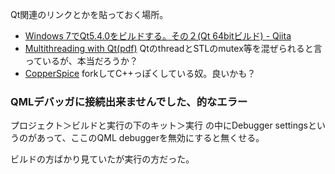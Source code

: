 Qt関連のリンクとかを貼っておく場所。

- [Windows 7でQt5.4.0をビルドする。その２(Qt 64bitビルド) - Qiita](https://qiita.com/Chironian/items/acb465f388aa75f5d6a5)
- [Multithreading with Qt(pdf)](https://www.kdab.com/wp-content/uploads/stories/multithreading-with-qt-1.pdf) QtのthreadとSTLのmutex等を混ぜられると言っているが、本当だろうか？
- [CopperSpice](https://www.copperspice.com/) forkしてC++っぽくしている奴。良いかも？

### QMLデバッガに接続出来ませんでした、的なエラー

プロジェクト＞ビルドと実行の下のキット＞実行 の中にDebugger settingsというのがあって、ここのQML debuggerを無効にすると無くせる。

ビルドの方ばかり見ていたが実行の方だった。